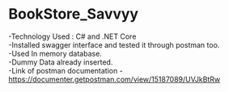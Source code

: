 # BookStore_Savvyy
-Technology Used : C# and .NET Core <br/>
-Installed swagger interface and tested it through postman too.<br/>
-Used In memory database.<br/>
-Dummy Data already inserted.<br/>
-Link of postman documentation - https://documenter.getpostman.com/view/15187089/UVJkBtRw
